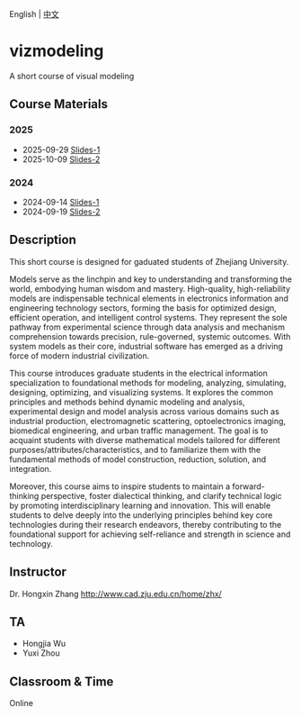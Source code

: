 English | [中文](https://github.com/hongxin/vizmodeling/blob/main/README_cn.md)

# vizmodeling
A short course of visual modeling

## Course Materials

### 2025
- 2025-09-29 [Slides-1](https://github.com/hongxin/vizmodeling/blob/main/2025/vizmodeling-1.pdf)
- 2025-10-09 [Slides-2](https://github.com/hongxin/vizmodeling/blob/main/2025/vizmodeling-2.pdf)

### 2024
- 2024-09-14 [Slides-1](https://github.com/hongxin/vizmodeling/blob/main/2024/vizmodeling-1.pdf)
- 2024-09-19 [Slides-2](https://github.com/hongxin/vizmodeling/blob/main/2024/vizmodeling-2.pdf)

## Description
This short course is designed for gaduated students of Zhejiang University. 

Models serve as the linchpin and key to understanding and transforming the world, embodying human wisdom and mastery. High-quality, high-reliability models are indispensable technical elements in electronics information and engineering technology sectors, forming the basis for optimized design, efficient operation, and intelligent control systems. They represent the sole pathway from experimental science through data analysis and mechanism comprehension towards precision, rule-governed, systemic outcomes. With system models as their core, industrial software has emerged as a driving force of modern industrial civilization.

This course introduces graduate students in the electrical information specialization to foundational methods for modeling, analyzing, simulating, designing, optimizing, and visualizing systems. It explores the common principles and methods behind dynamic modeling and analysis, experimental design and model analysis across various domains such as industrial production, electromagnetic scattering, optoelectronics imaging, biomedical engineering, and urban traffic management. The goal is to acquaint students with diverse mathematical models tailored for different purposes/attributes/characteristics, and to familiarize them with the fundamental methods of model construction, reduction, solution, and integration.

Moreover, this course aims to inspire students to maintain a forward-thinking perspective, foster dialectical thinking, and clarify technical logic by promoting interdisciplinary learning and innovation. This will enable students to delve deeply into the underlying principles behind key core technologies during their research endeavors, thereby contributing to the foundational support for achieving self-reliance and strength in science and technology.

## Instructor
Dr. Hongxin Zhang http://www.cad.zju.edu.cn/home/zhx/

## TA
- Hongjia Wu
- Yuxi Zhou  

## Classroom & Time
Online
